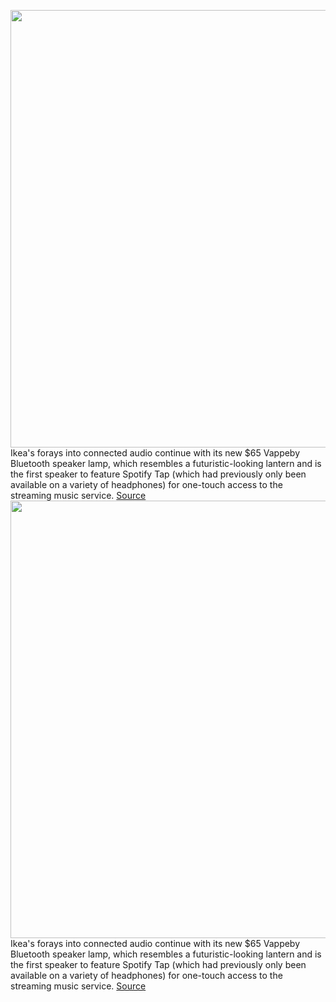 <img src='https://cdn.vox-cdn.com/thumbor/d8lkWulOTIckWtdqUPjjEAtYoss=/0x0:1548x1004/1200x800/filters:focal(651x379:897x625)/cdn.vox-cdn.com/uploads/chorus_image/image/70661865/Screen_Shot_2022_03_23_at_11.39.51_AM.0.png' width='700px' /><br/>
Ikea's forays into connected audio continue with its new $65 Vappeby Bluetooth speaker lamp, which resembles a futuristic-looking lantern and is the first speaker to feature Spotify Tap (which had previously only been available on a variety of headphones) for one-touch access to the streaming music service.
<a href='https://www.theverge.com/2022/3/23/22992775/ikea-vappeby-bluetooth-lamp-speaker-spotify-tap-support'> Source <a/><img src='https://cdn.vox-cdn.com/thumbor/d8lkWulOTIckWtdqUPjjEAtYoss=/0x0:1548x1004/1200x800/filters:focal(651x379:897x625)/cdn.vox-cdn.com/uploads/chorus_image/image/70661865/Screen_Shot_2022_03_23_at_11.39.51_AM.0.png' width='700px' /><br/>
Ikea's forays into connected audio continue with its new $65 Vappeby Bluetooth speaker lamp, which resembles a futuristic-looking lantern and is the first speaker to feature Spotify Tap (which had previously only been available on a variety of headphones) for one-touch access to the streaming music service.
<a href='https://www.theverge.com/2022/3/23/22992775/ikea-vappeby-bluetooth-lamp-speaker-spotify-tap-support'> Source <a/>
